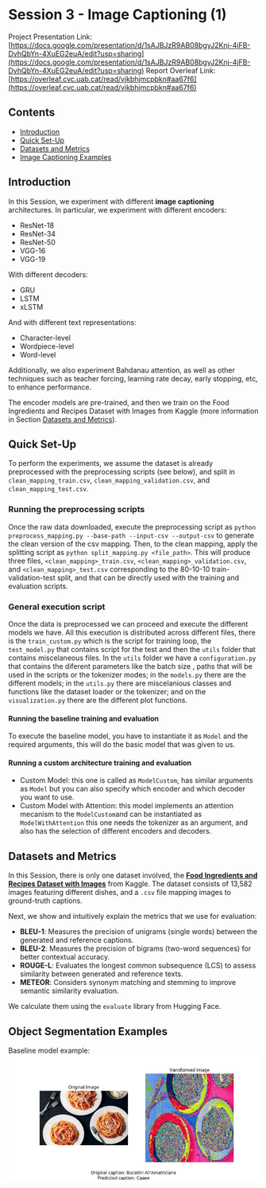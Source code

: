 # Session 3 - Image Captioning (1)

Project Presentation Link: [https://docs.google.com/presentation/d/1sAJBJzR9AB08bgyJ2Knj-4jFB-DvhQbYn-4XuEG2euA/edit?usp=sharing](https://docs.google.com/presentation/d/1sAJBJzR9AB08bgyJ2Knj-4jFB-DvhQbYn-4XuEG2euA/edit?usp=sharing)
Report Overleaf Link: [https://overleaf.cvc.uab.cat/read/vjkbhjmcpbkn#aa67f6](https://overleaf.cvc.uab.cat/read/vjkbhjmcpbkn#aa67f6)



## Contents
- [Introduction](#introduction)
- [Quick Set-Up](#quick-set-up)
- [Datasets and Metrics](#datasets-and-metrics)
- [Image Captioning Examples](#image-captioning-examples)



## Introduction

In this Session, we experiment with different **image captioning** architectures. In particular, we experiment with different encoders:
- ResNet-18
- ResNet-34
- ResNet-50
- VGG-16
- VGG-19

With different decoders:
- GRU
- LSTM
- xLSTM

And with different text representations:
- Character-level
- Wordpiece-level
- Word-level

Additionally, we also experiment Bahdanau attention, as well as other techniques such as teacher forcing, learning rate decay, early stopping, etc, to enhance performance.

The encoder models are pre-trained, and then we train on the Food Ingredients and Recipes Dataset with Images from Kaggle (more information in Section [Datasets and Metrics](#datasets-and-metrics)).



## Quick Set-Up

To perform the experiments, we assume the dataset is already preprocessed with the preprocessing scripts (see below), and split in `clean_mapping_train.csv`, `clean_mapping_validation.csv`, and `clean_mapping_test.csv`.

### Running the preprocessing scripts

Once the raw data downloaded, execute the preprocessing script as `python preprocess_mapping.py --base-path --input-csv --output-csv` to generate the clean version of the csv mapping. Then, to the clean mapping, apply the splitting script as `python split_mapping.py <file_path>`. This will produce three files, `<clean_mapping>_train.csv`, `<clean_mapping>_validation.csv`, and `<clean_mapping>_test.csv` corresponding to the 80-10-10 train-validation-test split, and that can be directly used with the training and evaluation scripts.

### General execution script
Once the data is preprocessed we can proceed and execute the different models we have. All this execution is distributed across different files, there is the `train_custom.py` which is the script for training loop, the `test_model.py` that contains script for the test and then the `utils` folder that contains miscelaneous files. In the `utils` folder we have a `configuration.py` that contains the diferent parameters like the batch size , paths that will be used in the scripts or the tokenizer modes; in the `models.py` there are the different models; in the `utils.py` there are miscelanious classes and functions like the dataset loader or the tokenizer; and on the `visualization.py` there are the different plot functions.

#### Running the baseline training and evaluation
To execute the baseline model, you have to instantiate it as `Model` and the required arguments, this will do the basic model that was given to us.
#### Running a custom architecture training and evaluation
* Custom Model: this one is called as `ModelCustom`, has similar arguments as `Model` but you can also specify which encoder and which decoder you want to use. 
* Custom Model with Attention: this model implements an attention mecanism to the `ModelCustom`and can be instantiated as `ModelWithAttention` this one needs the tokenizer as an argument, and also has the selection of different encoders and decoders.

## Datasets and Metrics

In this Session, there is only one dataset involved, the [**Food Ingredients and Recipes Dataset with Images**](https://www.kaggle.com/datasets/pes12017000148/food-ingredients-and-recipe-dataset-with-images) from Kaggle. The dataset consists of 13,582 images featuring different dishes, and a `.csv` file mapping images to ground-truth captions.

Next, we show and intuitively explain the metrics that we use for evaluation:
- **BLEU-1**: Measures the precision of unigrams (single words) between the generated and reference captions.  
- **BLEU-2**: Measures the precision of bigrams (two-word sequences) for better contextual accuracy.  
- **ROUGE-L**: Evaluates the longest common subsequence (LCS) to assess similarity between generated and reference texts.  
- **METEOR**: Considers synonym matching and stemming to improve semantic similarity evaluation.  

We calculate them using the `evaluate` library from Hugging Face.



## Object Segmentation Examples

Baseline model example:
![baseline_example](figures/baseline_example.png)
